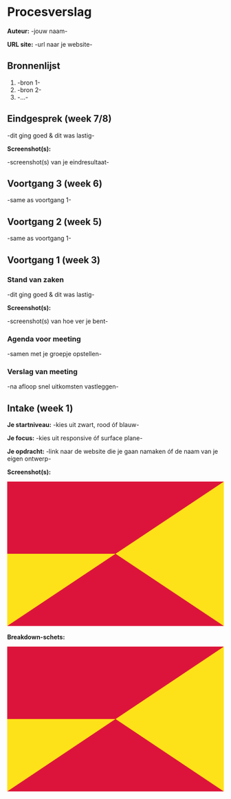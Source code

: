# Procesverslag
**Auteur:** -jouw naam-

**URL site:** -url naar je website-

## Bronnenlijst
1. -bron 1-
2. -bron 2-
3. -...-



## Eindgesprek (week 7/8)

-dit ging goed & dit was lastig-

**Screenshot(s):**

-screenshot(s) van je eindresultaat-



## Voortgang 3 (week 6)

-same as voortgang 1-



## Voortgang 2 (week 5)

-same as voortgang 1-



## Voortgang 1 (week 3)

### Stand van zaken

-dit ging goed & dit was lastig-

**Screenshot(s):**

-screenshot(s) van hoe ver je bent-

### Agenda voor meeting

-samen met je groepje opstellen-

### Verslag van meeting

-na afloop snel uitkomsten vastleggen-



## Intake (week 1)

**Je startniveau:** -kies uit zwart, rood óf blauw-

**Je focus:** -kies uit responsive óf surface plane-

**Je opdracht:** -link naar de website die je gaan namaken óf de naam van je eigen ontwerp-

**Screenshot(s):**

![screenshot(s) die een goed beeld geven van de website die je gaat maken](images/vlag1.png)

**Breakdown-schets:**

![-voorlopige breakdownschets van een of beide pagina's van de site die je gaat maken-](images/vlag1.png)





